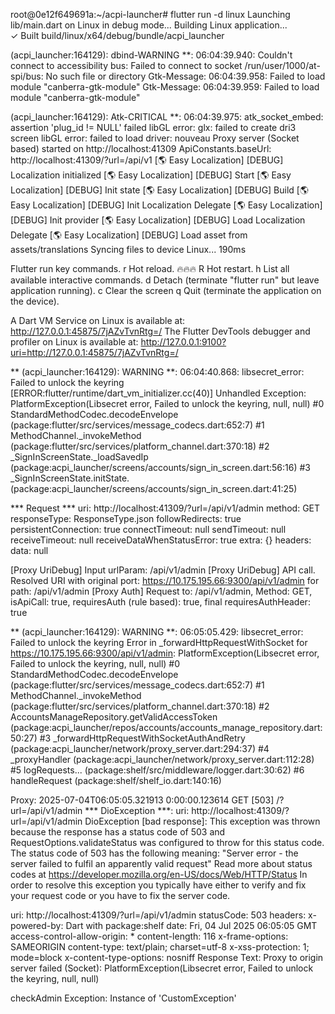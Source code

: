 root@0e12f649691a:~/acpi-launcher# flutter run -d linux
Launching lib/main.dart on Linux in debug mode...
Building Linux application...                                           
✓ Built build/linux/x64/debug/bundle/acpi_launcher

(acpi_launcher:164129): dbind-WARNING **: 06:04:39.940: Couldn't connect to accessibility bus: Failed to connect to socket /run/user/1000/at-spi/bus: No such file or directory
Gtk-Message: 06:04:39.958: Failed to load module "canberra-gtk-module"
Gtk-Message: 06:04:39.959: Failed to load module "canberra-gtk-module"

(acpi_launcher:164129): Atk-CRITICAL **: 06:04:39.975: atk_socket_embed: assertion 'plug_id != NULL' failed
libGL error: glx: failed to create dri3 screen
libGL error: failed to load driver: nouveau
Proxy server (Socket based) started on http://localhost:41309
ApiConstants.baseUrl: http://localhost:41309/?url=/api/v1
[🌎 Easy Localization] [DEBUG] Localization initialized
[🌎 Easy Localization] [DEBUG] Start
[🌎 Easy Localization] [DEBUG] Init state
[🌎 Easy Localization] [DEBUG] Build
[🌎 Easy Localization] [DEBUG] Init Localization Delegate
[🌎 Easy Localization] [DEBUG] Init provider
[🌎 Easy Localization] [DEBUG] Load Localization Delegate
[🌎 Easy Localization] [DEBUG] Load asset from assets/translations
Syncing files to device Linux...                                   190ms

Flutter run key commands.
r Hot reload. 🔥🔥🔥
R Hot restart.
h List all available interactive commands.
d Detach (terminate "flutter run" but leave application running).
c Clear the screen
q Quit (terminate the application on the device).

A Dart VM Service on Linux is available at: http://127.0.0.1:45875/7jAZvTvnRtg=/
The Flutter DevTools debugger and profiler on Linux is available at: http://127.0.0.1:9100?uri=http://127.0.0.1:45875/7jAZvTvnRtg=/

** (acpi_launcher:164129): WARNING **: 06:04:40.868: libsecret_error: Failed to unlock the keyring
[ERROR:flutter/runtime/dart_vm_initializer.cc(40)] Unhandled Exception: PlatformException(Libsecret error, Failed to unlock the keyring, null, null)
#0      StandardMethodCodec.decodeEnvelope (package:flutter/src/services/message_codecs.dart:652:7)
#1      MethodChannel._invokeMethod (package:flutter/src/services/platform_channel.dart:370:18)
<asynchronous suspension>
#2      _SignInScreenState._loadSavedIp (package:acpi_launcher/screens/accounts/sign_in_screen.dart:56:16)
<asynchronous suspension>
#3      _SignInScreenState.initState.<anonymous closure> (package:acpi_launcher/screens/accounts/sign_in_screen.dart:41:25)
<asynchronous suspension>

*** Request ***
uri: http://localhost:41309/?url=/api/v1/admin
method: GET
responseType: ResponseType.json
followRedirects: true
persistentConnection: true
connectTimeout: null
sendTimeout: null
receiveTimeout: null
receiveDataWhenStatusError: true
extra: {}
headers:
data:
null

[Proxy UriDebug] Input urlParam: /api/v1/admin
[Proxy UriDebug] API call. Resolved URI with original port: https://10.175.195.66:9300/api/v1/admin for path: /api/v1/admin
[Proxy Auth] Request to: /api/v1/admin, Method: GET, isApiCall: true, requiresAuth (rule based): true, final requiresAuthHeader: true

** (acpi_launcher:164129): WARNING **: 06:05:05.429: libsecret_error: Failed to unlock the keyring
Error in _forwardHttpRequestWithSocket for https://10.175.195.66:9300/api/v1/admin: PlatformException(Libsecret error, Failed to unlock the keyring, null, null)
#0      StandardMethodCodec.decodeEnvelope (package:flutter/src/services/message_codecs.dart:652:7)
#1      MethodChannel._invokeMethod (package:flutter/src/services/platform_channel.dart:370:18)
<asynchronous suspension>
#2      AccountsManageRepository.getValidAccessToken (package:acpi_launcher/repos/accounts/accounts_manage_repository.dart:50:27)
<asynchronous suspension>
#3      _forwardHttpRequestWithSocketAuthAndRetry (package:acpi_launcher/network/proxy_server.dart:294:37)
<asynchronous suspension>
#4      _proxyHandler (package:acpi_launcher/network/proxy_server.dart:112:28)
<asynchronous suspension>
#5      logRequests.<anonymous closure>.<anonymous closure>.<anonymous closure> (package:shelf/src/middleware/logger.dart:30:62)
<asynchronous suspension>
#6      handleRequest (package:shelf/shelf_io.dart:140:16)
<asynchronous suspension>

Proxy: 2025-07-04T06:05:05.321913  0:00:00.123614 GET     [503] /?url=/api/v1/admin
*** DioException ***:
uri: http://localhost:41309/?url=/api/v1/admin
DioException [bad response]: This exception was thrown because the response has a status code of 503 and RequestOptions.validateStatus was configured to throw for this status code.
The status code of 503 has the following meaning: "Server error - the server failed to fulfil an apparently valid request"
Read more about status codes at https://developer.mozilla.org/en-US/docs/Web/HTTP/Status
In order to resolve this exception you typically have either to verify and fix your request code or you have to fix the server code.

uri: http://localhost:41309/?url=/api/v1/admin
statusCode: 503
headers:
 x-powered-by: Dart with package:shelf
 date: Fri, 04 Jul 2025 06:05:05 GMT
 access-control-allow-origin: *
 content-length: 116
 x-frame-options: SAMEORIGIN
 content-type: text/plain; charset=utf-8
 x-xss-protection: 1; mode=block
 x-content-type-options: nosniff
Response Text:
Proxy to origin server failed (Socket): PlatformException(Libsecret error, Failed to unlock the keyring, null, null)


checkAdmin Exception: Instance of 'CustomException'
